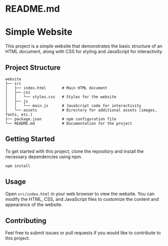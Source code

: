 # README.md

# Simple Website

This project is a simple website that demonstrates the basic structure of an HTML document, along with CSS for styling and JavaScript for interactivity.

## Project Structure

```
website
├── src
│   ├── index.html       # Main HTML document
│   ├── css
│   │   └── styles.css   # Styles for the website
│   ├── js
│   │   └── main.js      # JavaScript code for interactivity
│   └── assets           # Directory for additional assets (images, fonts, etc.)
├── package.json         # npm configuration file
└── README.md            # Documentation for the project
```

## Getting Started

To get started with this project, clone the repository and install the necessary dependencies using npm.

```bash
npm install
```

## Usage

Open `src/index.html` in your web browser to view the website. You can modify the HTML, CSS, and JavaScript files to customize the content and appearance of the website.

## Contributing

Feel free to submit issues or pull requests if you would like to contribute to this project.